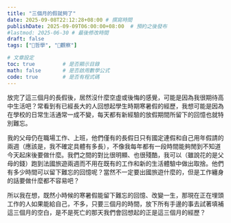 ```yaml
---
title: "三個月的假就夠了"
date: 2025-09-08T22:12:28+08:00 # 撰寫時間
publishDate: 2025-09-09T06:00:00+08:00  # 預約之後發布
#lastmod: 2025-06-30 # 最後修改時間
draft: false
tags: ["💭哲學", "🤔觀察"]

# 文章設定
toc: true         # 是否顯示目錄
math: false       # 是否啟用數學公式
code: true        # 是否有程式碼
---
```


放完了這三個月的長假後，居然沒什麼空虛或後悔的感覺，可能是因為我很期待高中生活吧？常看到有已經長大的人回想起學生時期寒暑假的經歷，我想可能是因為在學校的日常生活通常一成不變，每天都有新經驗的放假期間所留下的回憶也就特別難忘。

我的父母仍在職場工作、上班，他們僅有的長假日只有國定連假和自己用年假請的兩週（應該是，我不確定具體有多長），不像我每年都有一段時間能夠閒到不知道今天起床後要做什麼。我們之間的對比很明顯、也很殘酷，我可以（雖說花的是父母的錢）跑到法國旅遊兩週而不用在既有的工作和新的生活體驗中做出取捨。他們有多少時間可以留下難忘的回憶呢？當然不一定要出國旅遊什麼的，但是工作纏身的話要做什麼都不容易吧？

所以我在想，既然小時候的寒暑假能留下難忘的回憶、改變一生，那現在正在埋頭工作的人如果能給自己，不多，只要三個月的時間，放下所有手邊的事去試著填補這三個月的空白，是不是死亡的那天我們會回想起的正是這三個月的經歷？